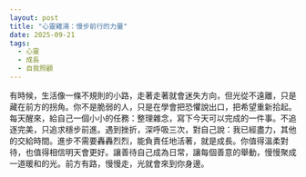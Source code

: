 ```yaml
---
layout: post
title: "心靈雞湯：慢步前行的力量"
date: 2025-09-21
tags:
  - 心靈
  - 成長
  - 自我照顧
---
```


有時候，生活像一條不規則的小路，走著走著就會迷失方向，但光從不遠離，只是藏在前方的拐角。你不是脆弱的人，只是在學會把恐懼說出口，把希望重新拾起。每天醒來，給自己一個小小的任務：整理雜念，寫下今天可以完成的一件事。不追逐完美，只追求穩步前進。遇到挫折，深呼吸三次，對自己說：我已經盡力，其他的交給時間。進步不需要轟轟烈烈，能負責任地活著，就是成長。你值得溫柔對待，也值得相信明天會更好。讓善待自己成為日常，讓每個善意的舉動，慢慢聚成一道暖和的光。前方有路，慢慢走，光就會來到你身邊。